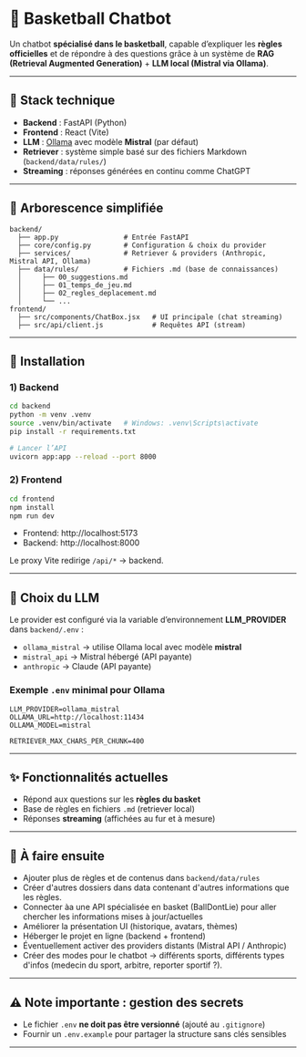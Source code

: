 # 🏀 Basketball Chatbot

Un chatbot **spécialisé dans le basketball**, capable d’expliquer les **règles officielles** et de répondre à des questions grâce à un système de **RAG (Retrieval Augmented Generation)** + **LLM local (Mistral via Ollama)**.

---

## 🚀 Stack technique

- **Backend** : FastAPI (Python)
- **Frontend** : React (Vite)
- **LLM** : [Ollama](https://ollama.com) avec modèle **Mistral** (par défaut)
- **Retriever** : système simple basé sur des fichiers Markdown (`backend/data/rules/`)
- **Streaming** : réponses générées en continu comme ChatGPT

---

## 📂 Arborescence simplifiée

```
backend/
  ├── app.py                # Entrée FastAPI
  ├── core/config.py        # Configuration & choix du provider
  ├── services/             # Retriever & providers (Anthropic, Mistral API, Ollama)
  ├── data/rules/           # Fichiers .md (base de connaissances)
  │     ├── 00_suggestions.md
  │     ├── 01_temps_de_jeu.md
  │     ├── 02_regles_deplacement.md
  │     └── ...
frontend/
  ├── src/components/ChatBox.jsx   # UI principale (chat streaming)
  ├── src/api/client.js            # Requêtes API (stream)
```

---

## 🔧 Installation

### 1) Backend

```bash
cd backend
python -m venv .venv
source .venv/bin/activate   # Windows: .venv\Scripts\activate
pip install -r requirements.txt

# Lancer l’API
uvicorn app:app --reload --port 8000
```

### 2) Frontend

```bash
cd frontend
npm install
npm run dev
```

- Frontend: http://localhost:5173  
- Backend: http://localhost:8000

Le proxy Vite redirige `/api/*` → backend.

---

## 🤖 Choix du LLM

Le provider est configuré via la variable d’environnement **LLM_PROVIDER** dans `backend/.env` :

- `ollama_mistral` → utilise Ollama local avec modèle **mistral**
- `mistral_api` → Mistral hébergé (API payante)
- `anthropic` → Claude (API payante)

### Exemple `.env` minimal pour Ollama

```
LLM_PROVIDER=ollama_mistral
OLLAMA_URL=http://localhost:11434
OLLAMA_MODEL=mistral

RETRIEVER_MAX_CHARS_PER_CHUNK=400
```

---

## ✨ Fonctionnalités actuelles

- Répond aux questions sur les **règles du basket**
- Base de règles en fichiers `.md` (retriever local)
- Réponses **streaming** (affichées au fur et à mesure)

---

## 📌 À faire ensuite

- Ajouter plus de règles et de contenus dans `backend/data/rules`
- Créer d'autres dossiers dans data contenant d'autres informations que les règles. 
- Connecter àa une API spécialisée en basket (BallDontLie) pour aller chercher les informations mises à jour/actuelles
- Améliorer la présentation UI (historique, avatars, thèmes)
- Héberger le projet en ligne (backend + frontend)
- Éventuellement activer des providers distants (Mistral API / Anthropic)
- Créer des modes pour le chatbot -> différents sports, différents types d'infos (medecin du sport, arbitre, reporter sportif ?).
---

## ⚠️ Note importante : gestion des secrets

- Le fichier `.env` **ne doit pas être versionné** (ajouté au `.gitignore`)
- Fournir un `.env.example` pour partager la structure sans clés sensibles

---
